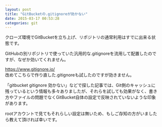 ```yaml
---
layout: post
title: "GitBucketの.gitignoreが効かない"
date: 2015-03-17 00:53:28
categories: git
---
```

<p>クローズ環境でGitBucketを立ち上げ、リポジトリの通常利用はすでに出来る状態です。</p>

<p>GitHubの別リポジトリで使っていた汎用的な.gitignoreを流用して配置したのですが、なぜか効いてくれません。</p>

<p><a href="https://www.gitignore.io/" rel="nofollow">https://www.gitignore.io/</a><br>
改めてこちらで作り直した.gitignoreも試したのですが効きません。</p>

<p>「gitbucket gitignore 効かない」などで探した記事では、Git側のキャッシュに残っているという情報も多々ありましたが、それらを試しても効果がなく、書き方やファイルの問題でなくGitBucket自体の設定で反映されていないような印象があります。</p>

<p>rootアカウントで見てもそれらしい設定は無いため、もしご存知の方がいましたら教えて頂ければ幸いです。</p>
